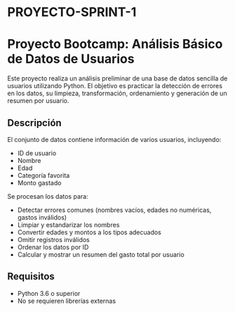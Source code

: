 # PROYECTO-SPRINT-1

# Proyecto Bootcamp: Análisis Básico de Datos de Usuarios

Este proyecto realiza un análisis preliminar de una base de datos sencilla de usuarios utilizando Python. El objetivo es practicar la detección de errores en los datos, su limpieza, transformación, ordenamiento y generación de un resumen por usuario.

## Descripción

El conjunto de datos contiene información de varios usuarios, incluyendo:
- ID de usuario
- Nombre
- Edad
- Categoría favorita
- Monto gastado

Se procesan los datos para:
- Detectar errores comunes (nombres vacíos, edades no numéricas, gastos inválidos)
- Limpiar y estandarizar los nombres
- Convertir edades y montos a los tipos adecuados
- Omitir registros inválidos
- Ordenar los datos por ID
- Calcular y mostrar un resumen del gasto total por usuario

## Requisitos

- Python 3.6 o superior
- No se requieren librerías externas
